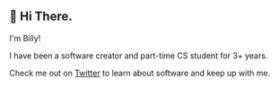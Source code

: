 ## 👋 Hi There.

I'm Billy!

I have been a software creator and part-time CS student for 3+ years.

Check me out on [Twitter](https://twitter.com/hawkes_billy) to learn about software and keep up with me.
